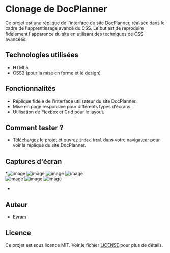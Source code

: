 # Clonage de DocPlanner

Ce projet est une réplique de l'interface du site DocPlanner, réalisée dans le cadre de l'apprentissage avancé du CSS. Le but est de reproduire fidèlement l'apparence du site en utilisant des techniques de CSS avancées.

## Technologies utilisées
- HTML5
- CSS3 (pour la mise en forme et le design)

## Fonctionnalités
- Réplique fidèle de l'interface utilisateur du site DocPlanner.
- Mise en page responsive pour différents types d'écrans.
- Utilisation de Flexbox et Grid pour le layout.

## Comment tester ?
- Téléchargez le projet et ouvrez `index.html` dans votre navigateur pour voir la réplique du site DocPlanner.

## Captures d'écran
*![image](https://github.com/user-attachments/assets/3909db52-8883-4047-a166-c66243de66ac) ![image](https://github.com/user-attachments/assets/116ce836-fd92-486b-8123-adc042962304)
![image](https://github.com/user-attachments/assets/00d136e7-720a-4b10-a938-a5161962fb23)  ![image](https://github.com/user-attachments/assets/60b24ed3-7ea9-4b03-b231-be5e06b0f3be)  
![image](https://github.com/user-attachments/assets/628c14b6-6fe1-4fae-837d-015e4763ef92)  ![image](https://github.com/user-attachments/assets/b706ca0b-0475-415b-a4a4-4d5da272765a)
![image](https://github.com/user-attachments/assets/52f3c283-f7e4-4493-9ff1-a3edb5a2395c)

*

## Auteur
- [Eyram](eyram-jos)

## Licence
Ce projet est sous licence MIT. Voir le fichier [LICENSE](LICENSE) pour plus de détails.
